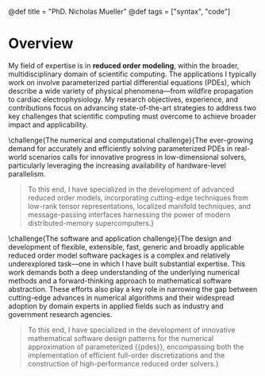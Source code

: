 @def title = "PhD. Nicholas Mueller"
@def tags = ["syntax", "code"]

# Overview

My field of expertise is in **reduced order modeling**, within the broader, multidisciplinary domain of scientific computing. The applications I typically work on involve parameterized partial differential equations (PDEs), which describe a wide variety of physical phenomena—from wildfire propagation to cardiac electrophysiology. My research objectives, experience, and contributions focus on advancing state-of-the-art strategies to address two key challenges that scientific computing must overcome to achieve broader impact and applicability.

\challenge{The numerical and computational challenge}{The ever-growing demand for accurately and efficiently solving parameterized PDEs in real-world scenarios calls for innovative progress in low-dimensional solvers, particularly leveraging the increasing availability of hardware-level parallelism. 

> To this end, I have specialized in the development of advanced reduced order models, incorporating cutting-edge techniques from low-rank tensor representations, localized manifold techniques, and message-passing interfaces harnessing the power of modern distributed-memory supercomputers.}

\challenge{The software and application challenge}{The design and development of flexible, extensible, fast, generic and broadly applicable reduced order model software packages is a complex and relatively underexplored task—one in which I have built substantial expertise. This work demands both a deep understanding of the underlying numerical methods and a forward-thinking approach to mathematical software abstraction. These efforts also play a key role in narrowing the gap between cutting-edge advances in numerical algorithms and their widespread adoption by domain experts in applied fields such as industry and government research agencies.

> To this end, I have specialized in the development of innovative mathematical software design patterns for the numerical approximation of parameterized {{pdes}}, encompassing both the implementation of efficient full-order discretizations and the construction of high-performance reduced order solvers.}